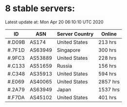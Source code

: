 # 8 stable servers:

Latest update at: Mon Apr 20 06:10:10 UTC 2020

| ID | ASN | Server Country | Online |
| -- | --- | -------------- | ------ |
| #.D09B | AS174 | United States | 213 hrs |
| #.7F1D | AS63949 | Singapore | 300 hrs |
| #.9FC3 | AS53889 | United States | 228 hrs |
| #.C133 | AS51659 | Russia | 156 hrs |
| #.C348 | AS35913 | United States | 594 hrs |
| #.E069 | AS40065 | United States | 2857 hrs |
| #.2A79 | AS63949 | Japan | 1537 hrs |
| #.F7DA | AS45102 | United States | 401 hrs |

